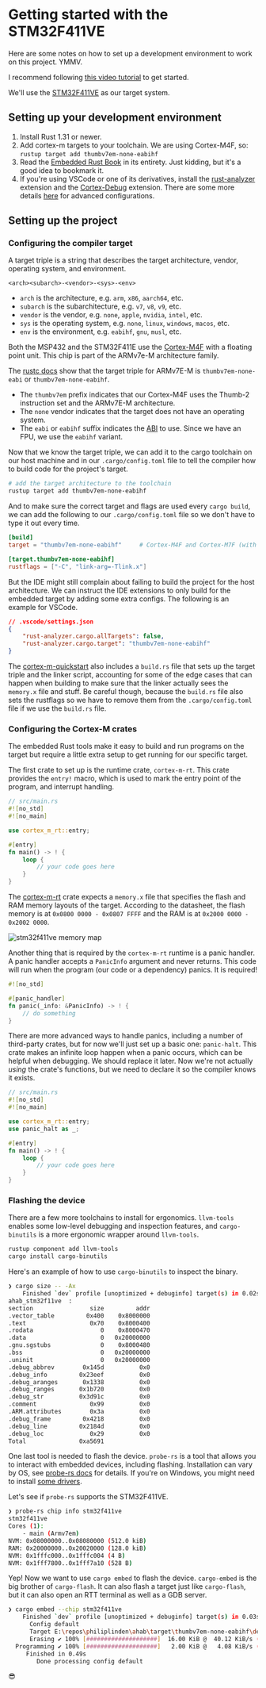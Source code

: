 # Getting started with the STM32F411VE

Here are some notes on how to set up a development environment to work on this
project. YMMV.

I recommend following [this video tutorial](https://youtu.be/TOAynddiu5M) to get
started.

We'll use the
[STM32F411VE](https://www.st.com/resource/en/datasheet/stm32f411ve.pdf) as our
target system.

## Setting up your development environment

1. Install Rust 1.31 or newer.
2. Add cortex-m targets to your toolchain. We are using Cortex-M4F, so:
   `rustup target add thumbv7em-none-eabihf`
3. Read the [Embedded Rust Book](https://docs.rust-embedded.org/book) in its
   entirety. Just kidding, but it's a good idea to bookmark it.
4. If you're using VSCode or one of its derivatives, install the
   [rust-analyzer](https://rust-analyzer.github.io/) extension and the
   [Cortex-Debug](https://marketplace.visualstudio.com/items?itemName=marus25.cortex-debug)
   extension. There are some more details
   [here](https://github.com/rust-embedded/cortex-m-quickstart/blob/master/.vscode/README.md#customizing-for-other-targets)
   for advanced configurations.

## Setting up the project

### Configuring the compiler target

A target triple is a string that describes the target architecture, vendor,
operating system, and environment.

```
<arch><subarch>-<vendor>-<sys>-<env>
```

- `arch` is the architecture, e.g. `arm`, `x86`, `aarch64`, etc.
- `subarch` is the subarchitecture, e.g. `v7`, `v8`, `v9`, etc.
- `vendor` is the vendor, e.g. `none`, `apple`, `nvidia`, `intel`, etc.
- `sys` is the operating system, e.g. `none`, `linux`, `windows`, `macos`, etc.
- `env` is the environment, e.g. `eabihf`, `gnu`, `musl`, etc.

Both the MSP432 and the STM32F411E use the
[Cortex-M4F](https://developer.arm.com/Processors/Cortex-M4) with a floating
point unit. This chip is part of the ARMv7e-M architecture family.

The [rustc docs](https://doc.rust-lang.org/rustc/platform-support.html) show
that the target triple for ARMv7E-M is `thumbv7em-none-eabi` or
`thumbv7em-none-eabihf`.

- The `thumbv7em` prefix indicates that our Cortex-M4F uses the Thumb-2
  instruction set and the ARMv7E-M architecture.
- The `none` vendor indicates that the target does not have an operating system.
- The `eabi` or `eabihf` suffix indicates the
  [ABI](https://en.wikipedia.org/wiki/Application_binary_interface) to use.
  Since we have an FPU, we use the `eabihf` variant.

Now that we know the target triple, we can add it to the cargo toolchain on our
host machine and in our `.cargo/config.toml` file to tell the compiler how to
build code for the project's target.

```sh
# add the target architecture to the toolchain
rustup target add thumbv7em-none-eabihf
```

And to make sure the correct target and flags are used every `cargo build`, we
can add the following to our `.cargo/config.toml` file so we don't have to type
it out every time.

```toml
[build]
target = "thumbv7em-none-eabihf"     # Cortex-M4F and Cortex-M7F (with FPU)

[target.thumbv7em-none-eabihf]
rustflags = ["-C", "link-arg=-Tlink.x"]
```

But the IDE might still complain about failing to build the project for the host
architecture. We can instruct the IDE extensions to only build for the embedded
target by adding some extra configs. The following is an example for VSCode.

```json
// .vscode/settings.json
{
    "rust-analyzer.cargo.allTargets": false,
    "rust-analyzer.cargo.target": "thumbv7em-none-eabihf"
}
```

The [cortex-m-quickstart](https://github.com/rust-embedded/cortex-m-quickstart)
also includes a `build.rs` file that sets up the target triple and the linker
script, accounting for some of the edge cases that can happen when building to
make sure that the linker actually sees the `memory.x` file and stuff. Be
careful though, because the `build.rs` file also sets the rustflags so we have
to remove them from the `.cargo/config.toml` file if we use the `build.rs` file.

### Configuring the Cortex-M crates

The embedded Rust tools make it easy to build and run programs on the target but
require a little extra setup to get running for our specific target.

The first crate to set up is the runtime crate, `cortex-m-rt`. This crate
provides the `entry!` macro, which is used to mark the entry point of the
program, and interrupt handling.

```rust
// src/main.rs
#![no_std]
#![no_main]

use cortex_m_rt::entry;

#[entry]
fn main() -> ! {
    loop {
        // your code goes here
    }
}
```

The [cortex-m-rt](https://docs.rs/cortex-m-rt/latest/cortex_m_rt/) crate expects
a `memory.x` file that specifies the flash and RAM memory layouts of the target.
According to the datasheet, the flash memory is at `0x0800 0000 - 0x0807 FFFF`
and the RAM is at `0x2000 0000 - 0x2002 0000`.

![stm32f411ve memory map](_assets/stm32f411ve-memory-map.png)

Another thing that is required by the `cortex-m-rt` runtime is a panic handler.
A panic handler accepts a `PanicInfo` argument and never returns. This code will
run when the program (our code or a dependency) panics. It is required!

```rust
#![no_std]

#[panic_handler]
fn panic(_info: &PanicInfo) -> ! {
    // do something
}
```

There are more advanced ways to handle panics, including a number of third-party
crates, but for now we'll just set up a basic one: `panic-halt`. This crate
makes an infinite loop happen when a panic occurs, which can be helpful when
debugging. We should replace it later. Now we're not actually _using_ the
crate's functions, but we need to declare it so the compiler knows it exists.

```rust
// src/main.rs
#![no_std]
#![no_main]

use cortex_m_rt::entry;
use panic_halt as _;

#[entry]
fn main() -> ! {
    loop {
        // your code goes here
    }
}
```

### Flashing the device

There are a few more toolchains to install for ergonomics. `llvm-tools` enables
some low-level debugging and inspection features, and `cargo-binutils` is a more
ergonomic wrapper around `llvm-tools`.

```sh
rustup component add llvm-tools
cargo install cargo-binutils
```

Here's an example of how to use `cargo-binutils` to inspect the binary.

```sh
❯ cargo size -- -Ax
    Finished `dev` profile [unoptimized + debuginfo] target(s) in 0.02s
ahab_stm32f11ve  :
section                size         addr
.vector_table         0x400    0x8000000
.text                  0x70    0x8000400
.rodata                   0    0x8000470
.data                     0   0x20000000
.gnu.sgstubs              0    0x8000480
.bss                      0   0x20000000
.uninit                   0   0x20000000
.debug_abbrev        0x145d          0x0
.debug_info         0x23eef          0x0
.debug_aranges       0x1338          0x0
.debug_ranges       0x1b720          0x0
.debug_str          0x3d91c          0x0
.comment               0x99          0x0
.ARM.attributes        0x3a          0x0
.debug_frame         0x4218          0x0
.debug_line         0x2184d          0x0
.debug_loc             0x29          0x0
Total               0xa5691
```

One last tool is needed to flash the device. `probe-rs` is a tool that allows
you to interact with embedded devices, including flashing. Installation can vary
by OS, see [probe-rs docs](https://probe.rs/docs/getting-started/installation/)
for details. If you're on Windows, you might need to install
[some drivers](https://probe.rs/docs/getting-started/probe-setup/#windows%3A-winusb-drivers).

Let's see if `probe-rs` supports the STM32F411VE.

```sh
❯ probe-rs chip info stm32f411ve
stm32f411ve
Cores (1):
    - main (Armv7em)
NVM: 0x08000000..0x08080000 (512.0 kiB)
RAM: 0x20000000..0x20020000 (128.0 kiB)
NVM: 0x1fffc000..0x1fffc004 (4 B)
NVM: 0x1fff7800..0x1fff7a10 (528 B)
```

Yep! Now we want to use `cargo embed` to flash the device. `cargo-embed` is the
big brother of `cargo-flash`. It can also flash a target just like
`cargo-flash`, but it can also open an RTT terminal as well as a GDB server.

```sh
❯ cargo embed --chip stm32f411ve
    Finished `dev` profile [unoptimized + debuginfo] target(s) in 0.03s
      Config default
      Target E:\repos\philiplinden\ahab\target\thumbv7em-none-eabihf\debug\ahab_stm32f11ve
      Erasing ✔ 100% [####################]  16.00 KiB @  40.12 KiB/s (took 0s)
  Programming ✔ 100% [####################]   2.00 KiB @   4.08 KiB/s (took 0s)
     Finished in 0.49s
        Done processing config default
```

😎
